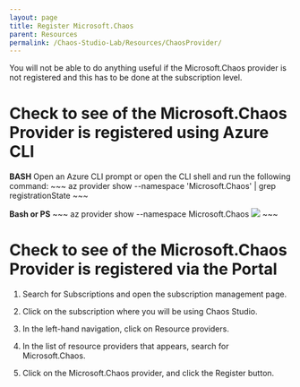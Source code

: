 ```yaml
---
layout: page
title: Register Microsoft.Chaos
parent: Resources 
permalink: /Chaos-Studio-Lab/Resources/ChaosProvider/
---
```

You will not be able to do anything useful if the Microsoft.Chaos provider is not registered and this has to be done at the subscription level.

# Check to see of the Microsoft.Chaos Provider is registered using Azure CLI
**BASH**
Open an Azure CLI prompt or open the CLI shell and run the following  command:
    ~~~
        az provider show --namespace 'Microsoft.Chaos' | grep registrationState
    ~~~

**Bash or PS**
    ~~~
       az provider show --namespace Microsoft.Chaos
       ![]({{site.baseurl}}/assets/images/Chaos-Registered.jpg/)
    ~~~

# Check to see of the Microsoft.Chaos Provider is registered via the Portal
1. Search for Subscriptions and open the subscription management page.

2. Click on the subscription where you will be using Chaos Studio.

3. In the left-hand navigation, click on Resource providers.

4. In the list of resource providers that appears, search for Microsoft.Chaos.

5. Click on the Microsoft.Chaos provider, and click the Register button.
[]({{site.baseurl}}/assets/images/Chaos-Register-Portal.jpg/)
